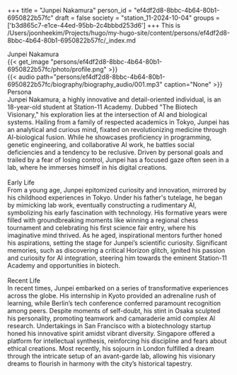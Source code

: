 +++
title = "Junpei Nakamura"
person_id = "ef4df2d8-8bbc-4b64-80b1-6950822b57fc"
draft = false
society = "station_11-2024-10-04"
groups = ['b3d865c7-e1ce-44ed-95bb-2c4bbbd253d6']
+++
This is /Users/joonheekim/Projects/hugo/my-hugo-site/content/persons/ef4df2d8-8bbc-4b64-80b1-6950822b57fc/_index.md

<div class="h1_1_right">Junpei Nakamura</div>{{< get_image "persons/ef4df2d8-8bbc-4b64-80b1-6950822b57fc/photo/profile.png" >}}
<br>
{{< audio
    path="persons/ef4df2d8-8bbc-4b64-80b1-6950822b57fc/biography/biography_audio/001.mp3" 
    caption="None"
>}}
<br>
<div class="h2">Persona</div><div class="plain">Junpei Nakamura, a highly innovative and detail-oriented individual, is an 18-year-old student at Station-11 Academy. Dubbed "The Biotech Visionary," his exploration lies at the intersection of AI and biological systems. Hailing from a family of respected academics in Tokyo, Junpei has an analytical and curious mind, fixated on revolutionizing medicine through AI-biological fusion. While he showcases proficiency in programming, genetic engineering, and collaborative AI work, he battles social deficiencies and a tendency to be reclusive. Driven by personal goals and trailed by a fear of losing control, Junpei has a focused gaze often seen in a lab, where he immerses himself in his digital creations.</div><br>
<div class="h2">Early Life</div><div class="plain">From a young age, Junpei epitomized curiosity and innovation, mirrored by his childhood experiences in Tokyo. Under his father's tutelage, he began by mimicking lab work, eventually constructing a rudimentary AI, symbolizing his early fascination with technology. His formative years were filled with groundbreaking moments like winning a regional chess tournament and celebrating his first science fair entry, where his imaginative mind thrived. As he aged, inspirational mentors further honed his aspirations, setting the stage for Junpei’s scientific curiosity. Significant memories, such as discovering a critical Horizon glitch, ignited his passion and curiosity for AI integration, steering him towards the eminent Station-11 Academy and opportunities in biotech.</div><br>
<div class="h2">Recent Life</div><div class="plain">In recent times, Junpei embarked on a series of transformative experiences across the globe. His internship in Kyoto provided an adrenaline rush of learning, while Berlin’s tech conference conferred paramount recognition among peers. Despite moments of self-doubt, his stint in Osaka sculpted his personality, promoting teamwork and camaraderie amid complex AI research. Undertakings in San Francisco with a biotechnology startup honed his innovative spirit amidst vibrant diversity. Singapore offered a platform for intellectual synthesis, reinforcing his discipline and fears about ethical creations. Most recently, his sojourn in London fulfilled a dream through the intricate setup of an avant-garde lab, allowing his visionary dreams to flourish in harmony with the city’s historical tapestry. </div><br>
